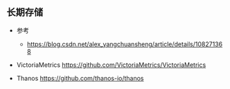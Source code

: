 ## 长期存储
- 参考
    - https://blog.csdn.net/alex_yangchuansheng/article/details/108271368

- VictoriaMetrics  https://github.com/VictoriaMetrics/VictoriaMetrics
- Thanos  https://github.com/thanos-io/thanos
